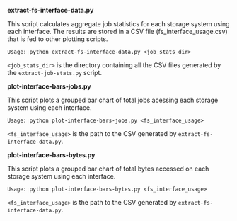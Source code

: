 **extract-fs-interface-data.py**

This script calculates aggregate job statistics for each storage system using each interface. The results are stored in a CSV file (fs_interface_usage.csv) that is fed to other plotting scripts.

`Usage: python extract-fs-interface-data.py <job_stats_dir>`

`<job_stats_dir>` is the directory containing all the CSV files generated by the `extract-job-stats.py` script.

**plot-interface-bars-jobs.py**

This script plots a grouped bar chart of total jobs acessing each storage system using each interface.

`Usage: python plot-interface-bars-jobs.py <fs_interface_usage>`

`<fs_interface_usage>` is the path to the CSV generated by `extract-fs-interface-data.py`.

**plot-interface-bars-bytes.py**

This script plots a grouped bar chart of total bytes accessed on each storage system using each interface.

`Usage: python plot-interface-bars-bytes.py <fs_interface_usage>`

`<fs_interface_usage>` is the path to the CSV generated by `extract-fs-interface-data.py`.
